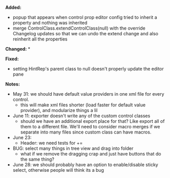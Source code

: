 **Added:**
* popup that appears when control prop editor config tried to inherit a property and nothing was inherited
* merge ControlClass.extendControlClass(null) with the override Changelog updates so that we can undo the extend
      change and also reinherit all the properties

**Changed:**
* 

**Fixed:**
* setting HintRep's parent class to null doesn't properly update the editor pane

**Notes:**
* May 31: we should have default value providers in one xml file for every control.
    * this will make xml files shorter (load faster for default value provider), and modularize things a lil
* June 11: exporter doesn't write any of the custom control classes
    * should we have an additional export place for that? Like export all of them to a different file.
      We'll need to consider macro merges if we separate into many files since custom class can have macros.
* June 23:
    - Header: we need tests for +=
* BUG: select many things in tree view and drag into folder
    * what if we remove the dragging crap and just have buttons that do the same thing?
* June 28: we should probably have an option to enable/disable sticky select, otherwise people will think its a bug

